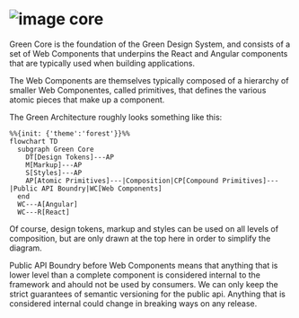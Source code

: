 # ![image](https://user-images.githubusercontent.com/11420341/121186039-f6eeda00-c866-11eb-9d80-21d01d065f0a.png) core

Green Core is the foundation of the Green Design System, and consists of a set of Web Components that underpins the React and Angular components that are typically used when building applications.

The Web Components are themselves typically composed of a hierarchy of smaller Web Componentes, called primitives, that defines the various atomic pieces that make up a component.

The Green Architecture roughly looks something like this:

```mermaid
%%{init: {'theme':'forest'}}%%
flowchart TD
  subgraph Green Core
    DT[Design Tokens]---AP
    M[Markup]---AP
    S[Styles]---AP
    AP[Atomic Primitives]---|Composition|CP[Compound Primitives]---|Public API Boundry|WC[Web Components]
  end
  WC---A[Angular]
  WC---R[React]
```

Of course, design tokens, markup and styles can be used on all levels of composition, but are only drawn at the top here in order to simplify the diagram.

Public API Boundry before Web Components means that anything that is lower level than a complete component is considered internal to the framework and ahould not be used by consumers. We can only keep the strict guarantees of semantic versioning for the public api. Anything that is considered internal could change in breaking ways on any release.
